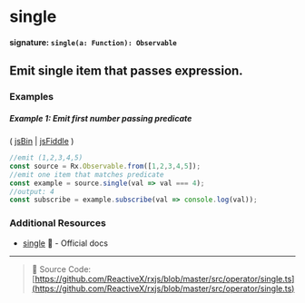 # single
#### signature: `single(a: Function): Observable`

## Emit single item that passes expression.

### Examples

##### Example 1: Emit first number passing predicate

( [jsBin](http://jsbin.com/solecibuza/1/edit?js,console) | [jsFiddle](https://jsfiddle.net/btroncone/26r5y90s/) )

```js
//emit (1,2,3,4,5)
const source = Rx.Observable.from([1,2,3,4,5]);
//emit one item that matches predicate
const example = source.single(val => val === 4);
//output: 4
const subscribe = example.subscribe(val => console.log(val));
```


### Additional Resources
* [single](http://reactivex.io/rxjs/class/es6/Observable.js~Observable.html#instance-method-single) :newspaper: - Official docs

---
> :file_folder: Source Code:  [https://github.com/ReactiveX/rxjs/blob/master/src/operator/single.ts](https://github.com/ReactiveX/rxjs/blob/master/src/operator/single.ts)
